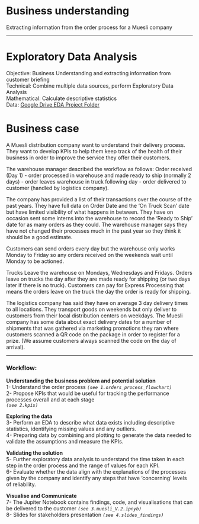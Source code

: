 # Business understanding 
Extracting information from the order process for a Muesli company
____________________________________________________________________
# Exploratory Data Analysis

Objective: Business Understanding and extracting information from customer briefing  
Technical: Combine multiple data sources, perform Exploratory Data Analysis   
Mathematical: Calculate descriptive statistics  
Data: [Google Drive EDA Project Folder](https://docs.google.com/spreadsheets/d/1ccH7wXLnCEQ6p_oprj6eXUR4NinmC4m5zW3qAuQ22H0/edit?usp=sharing)

# Business case
A Muesli distribution company want to understand their delivery process. 
They want to develop KPIs to help them keep track of the health of their business in order to improve the service they offer their customers.

The warehouse manager described the workflow as follows:
Order received (Day 1) - order processed in warehouse and made ready to ship (normally 2 days) - order leaves warehouse in truck following day - order delivered to customer (handled by logistics company).

The company has provided a list of their transactions over the course of the past years. They have full data on Order Date and the ‘On Truck Scan’ date but have limited visibility of what happens in between. They have on occasion sent some interns into the warehouse to record the ‘Ready to Ship’ date for as many orders as they could. The warehouse manager says they have not changed their processes much in the past year so they think it should be a good estimate. 

Customers can send orders every day but the warehouse only works Monday to Friday so any orders received on the weekends wait until Monday to be actioned.

Trucks Leave the warehouse on Mondays, Wednesdays and Fridays.
Orders leave on trucks the day after they are made ready for shipping (or two days later if there is no truck).
Customers can pay for Express Processing that means the orders leave on the truck the day the order is ready for shipping.

The logistics company has said they have on average 3 day delivery times to all locations. They transport goods on weekends but only deliver to customers from their local distribution centers on weekdays. The Muesli company has some data about exact delivery dates for a number of shipments that was gathered via marketing promotions they ran where customers scanned a QR code on the package in order to register for a prize. (We assume customers always scanned the code on the day of arrival).

____________________________________________________________________

### Workflow:   
**Understanding the business problem and potential solution**  
1- Understand the order process *``(see 1.orders_process_flowchart)``*  
2- Propose KPIs that would be useful for tracking the performance processes overall and at each stage   
*``(see 2.kpis)``*  
  
**Exploring the data**  
3- Perform an EDA to describe what data exists including descriptive statistics, identifying missing values and any outliers.  
4- Preparing data by combining and plotting to generate the data needed to validate the assumptions and measure the KPIs.     
  
**Validating the solution**  
5- Further exploratory data analysis to understand the time taken in each step in the order process and the range of values for each KPI.   
6- Evaluate whether the data align with the explanations of the processes given by the company and identify any steps that have ‘concerning’ levels of reliability.    
  
**Visualise and Communicate**   
7- The Jupiter Notebook contains findings, code, and visualisations that can be delivered to the customer *``(see 3.muesli_V.2.ipnyb)``*  
8- Slides for stakeholders presentation *``(see 4.slides_findings)``*
  







